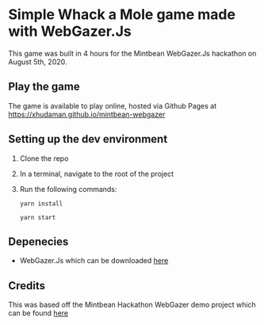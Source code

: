 # Simple Whack a Mole game made with WebGazer.Js

This game was built in 4 hours for the Mintbean WebGazer.Js hackathon on August 5th, 2020.

## Play the game

The game is available to play online, hosted via Github Pages at https://xhudaman.github.io/mintbean-webgazer

## Setting up the dev environment

1. Clone the repo

2. In a terminal, navigate to the root of the project

3. Run the following commands:

   `yarn install`

   `yarn start`

## Depenecies

- WebGazer.Js which can be downloaded [here](https://webgazer.cs.brown.edu/)

## Credits

This was based off the Mintbean Hackathon WebGazer demo project which can be found [here](https://github.com/MintbeanHackathons/webgazer)
